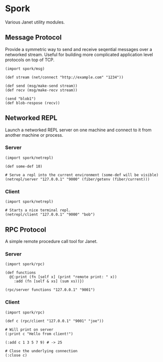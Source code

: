 # Spork

Various Janet utility modules.

## Message Protocol

Provide a symmetric way to send and receive seqential messages over a networked stream.
Useful for building more complicated application level protocols on top of TCP.

```
(import spork/msg)

(def stream (net/connect "http://example.com" "1234"))

(def send (msg/make-send stream))
(def recv (msg/make-recv stream))

(send "blob1")
(def blob-respose (recv))
```

## Networked REPL

Launch a networked REPL server on one machine and connect to it from another machine or process.

### Server
```
(import spork/netrepl)

(def some-def 10)

# Serve a repl into the current environment (some-def will be visible)
(netrepl/server "127.0.0.1" "9000" (fiber/getenv (fiber/current)))
```

### Client
```
(import spork/netrepl)

# Starts a nice terminal repl.
(netrepl/client "127.0.0.1" "9000" "bob")
```

## RPC Protocol

A simple remote procedure call tool for Janet. 

### Server
```
(import spork/rpc)

(def functions
  @{:print (fn [self x] (print "remote print: " x))
    :add (fn [self & xs] (sum xs))})

(rpc/server functions "127.0.0.1" "9001")
```

### Client
```
(import spork/rpc)

(def c (rpc/client "127.0.0.1" "9001" "joe"))

# Will print on server
(:print c "Hello from client!")

(:add c 1 3 5 7 9) # -> 25

# Close the underlying connection
(:close c)
```
